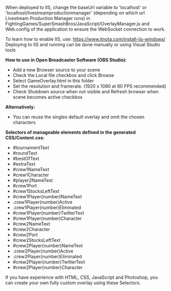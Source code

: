 ﻿When deployed to IIS, change the baseUrl variable to 'localhost' or 'localhost/livestreamproductionmanager' (depending on which url Livestream Production Manager runs) in FightingGames/SuperSmashBros/JavaScript/OverlayManager.js and Web.config of the application to ensure the WebSocket connection to work.

To learn how to enable IIS, use: https://www.itnota.com/install-iis-windows/
Deploying to IIS and running can be done manually or using Visual Studio tools

**How to use in Open Broadcaster Software (OBS Studio):**
- Add a new Browser source to your scene
- Check the Local file checkbox and click Browse
- Select GameOverlay.html in this folder
- Set the resolution and framerate. (1920 x 1080 at 60 FPS recommended)
- Check Shutdown source when not visible and Refresh browser when scene becomes active checkbox 

**Alternatively:**
- You can reuse the singles default overlay and omit the chosen characters

**Selectors of manageable elements defined in the generated CSS/Content.css:**
- #tournamentText
- #roundText
- #bestOfText
- #extraText
- #crew1NameText
- #crew1Character
- #player2NameText
- #crew1Port
- #crew1StocksLeftText
- #crew1Player(number)NameText
- .crew1Player(number)Active
- .crew1Player(number)Eliminated
- #crew1Player(number)TwitterText
- #crew1Player(number)Character
- #crew2NameText
- #crew2Character
- #crew2Port
- #crew2StocksLeftText
- #crew2Player(number)NameText
- .crew2Player(number)Active
- .crew2Player(number)Eliminated
- #crew2Player(number)TwitterText
- #crew2Player(number)Character

If you have experience with HTML, CSS, JavaScript and Photoshop, you can create your own fully custom overlay using these Selectors.